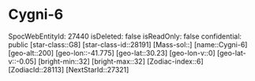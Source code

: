 ﻿---
location: [30.23,-41.775,200]
type: Station
tags:
- astro/Star

---

# Cygni-6

SpocWebEntityId: 27440
isDeleted: false
isReadOnly: false
confidential: public
[star-class::G8]
[star-class-id::28191]
[Mass-sol::]
[name::Cygni-6]
[geo-alt::200]
[geo-lon::-41.775]
[geo-lat::30.23]
[geo-lon-v::0]
[geo-lat-v::-0.05]
[bright-min::32]
[bright-max::32]
[Zodiac-index::6]
[ZodiacId::28113]
[NextStarId::27321]

